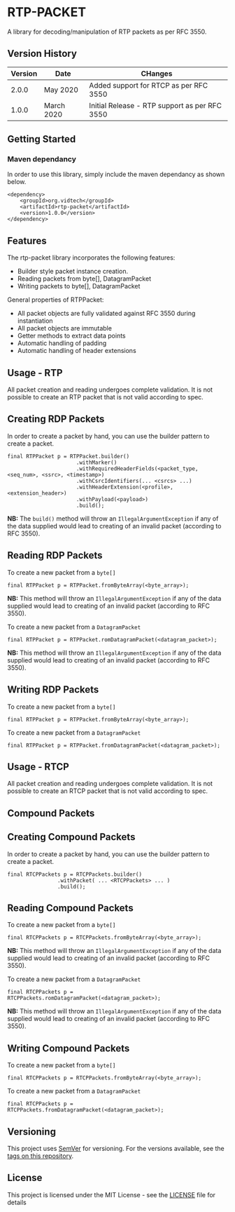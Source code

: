 # RTP-PACKET

A library for decoding/manipulation of RTP packets as per RFC 3550. 

## Version History

| Version  | Date  | CHanges
|---------------|----------------|--------|
| 2.0.0    |   May 2020   |  Added support for RTCP as per RFC 3550   |
| 1.0.0    |   March 2020   |  Initial Release - RTP support as per RFC 3550  |


## Getting Started


### Maven dependancy

In order to use this library, simply include the maven dependancy as shown below.

```
<dependency>
    <groupId>org.vidtech</groupId>
    <artifactId>rtp-packet</artifactId>
    <version>1.0.0</version>
</dependency>
```


## Features

The rtp-packet library incorporates the following features:

 - Builder style packet instance creation.
 - Reading packets from byte[], DatagramPacket
 - Writing packets to byte[], DatagramPacket
 
General properties of RTPPacket:

 - All packet objects are fully validated against RFC 3550 during instantiation
 - All packet objects are immutable
 - Getter methods to extract data points
 - Automatic handling of padding
 - Automatic handling of header extensions
   


## Usage - RTP

All packet creation and reading undergoes complete validation. It is not possible to create an RTP packet that is not valid according to spec.

## Creating RDP Packets

In order to create a packet by hand, you can use the builder pattern to create a packet.

```
final RTPPacket p = RTPPacket.builder()
					  .withMarker()
		 			  .withRequiredHeaderFields(<packet_type, <seq_num>, <ssrc>, <timestamp>)	
					  .withCsrcIdentifiers(... <csrcs> ...)
					  .withHeaderExtension(<profile>, <extension_header>)
					  .withPayload(<payload>)
					  .build();
```

**NB:** The ```build()``` method will throw an ```IllegalArgumentException``` if any of the data supplied would lead to creating of an invalid packet (according to RFC 3550).



## Reading RDP Packets


To create a new packet from a ```byte[]```

```
final RTPPacket p = RTPPacket.fromByteArray(<byte_array>);
```

**NB:** This method will throw an ```IllegalArgumentException``` if any of the data supplied would lead to creating of an invalid packet (according to RFC 3550).


To create a new packet from a ```DatagramPacket```

```
final RTPPacket p = RTPPacket.romDatagramPacket(<datagram_packet>);
```

**NB:** This method will throw an ```IllegalArgumentException``` if any of the data supplied would lead to creating of an invalid packet (according to RFC 3550).


## Writing RDP Packets



To create a new packet from a ```byte[]```

```
final RTPPacket p = RTPPacket.fromByteArray(<byte_array>);
```


To create a new packet from a ```DatagramPacket```

```
final RTPPacket p = RTPPacket.fromDatagramPacket(<datagram_packet>);
```

## Usage - RTCP

All packet creation and reading undergoes complete validation. It is not possible to create an RTCP packet that is not valid according to spec.

## Compound Packets

## Creating Compound Packets

In order to create a packet by hand, you can use the builder pattern to create a packet.

```
final RTCPPackets p = RTCPPackets.builder()
				.withPacket( ... <RTCPPackets> ... )								
				.build();
```

## Reading Compound Packets


To create a new packet from a ```byte[]```

```
final RTCPPackets p = RTCPPackets.fromByteArray(<byte_array>);
```

**NB:** This method will throw an ```IllegalArgumentException``` if any of the data supplied would lead to creating of an invalid packet (according to RFC 3550).


To create a new packet from a ```DatagramPacket```

```
final RTCPPackets p = RTCPPackets.romDatagramPacket(<datagram_packet>);
```

**NB:** This method will throw an ```IllegalArgumentException``` if any of the data supplied would lead to creating of an invalid packet (according to RFC 3550).


## Writing Compound Packets


To create a new packet from a ```byte[]```

```
final RTCPPackets p = RTCPPackets.fromByteArray(<byte_array>);
```


To create a new packet from a ```DatagramPacket```

```
final RTCPPackets p = RTCPPackets.fromDatagramPacket(<datagram_packet>);
```







## Versioning

This project uses [SemVer](http://semver.org/) for versioning. For the versions available, see the [tags on this repository](https://github.com/gareth-floodgate/rtp-packet/tags). 

## License

This project is licensed under the MIT License - see the [LICENSE](LICENSE) file for details



